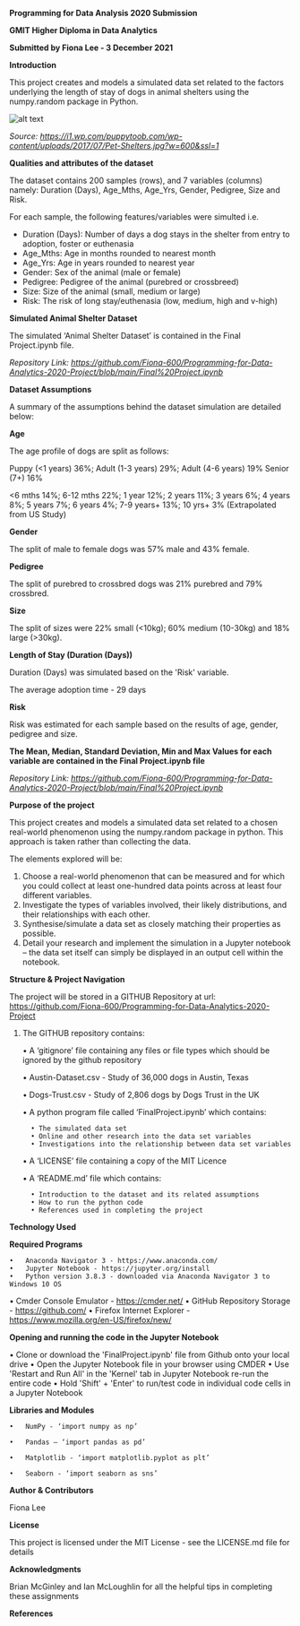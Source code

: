 **Programming for Data Analysis 2020 Submission**

**GMIT Higher Diploma in Data Analytics**

**Submitted by Fiona Lee - 3 December 2021**

**Introduction**

This project creates and models a simulated data set related to the factors underlying the length of stay of dogs in animal shelters using the numpy.random package in Python. 

![alt text](https://i1.wp.com/puppytoob.com/wp-content/uploads/2017/07/Pet-Shelters.jpg?w=600&ssl=1)

*Source: https://i1.wp.com/puppytoob.com/wp-content/uploads/2017/07/Pet-Shelters.jpg?w=600&ssl=1*

**Qualities and attributes of the dataset**

The dataset contains 200 samples (rows), and 7 variables (columns) namely: Duration (Days), Age_Mths, Age_Yrs, Gender, Pedigree, Size and Risk. 

For each sample, the following features/variables were simulted i.e. 

  -	Duration (Days): Number of days a dog stays in the shelter from entry to adoption, foster or euthenasia  
  -	Age_Mths: Age in months rounded to nearest month
  -	Age_Yrs: Age in years rounded to nearest year
  -	Gender: Sex of the animal (male or female)
  -	Pedigree: Pedigree of the animal (purebred or crossbreed)
  - Size: Size of the animal (small, medium or large) 
  - Risk: The risk of long stay/euthenasia (low, medium, high and v-high)

**Simulated Animal Shelter Dataset**

The simulated ‘Animal Shelter Dataset’ is contained in the Final Project.ipynb file.

*Repository Link: https://github.com/Fiona-600/Programming-for-Data-Analytics-2020-Project/blob/main/Final%20Project.ipynb*


**Dataset Assumptions**

A summary of the assumptions behind the dataset simulation are detailed below:

**Age**

The age profile of dogs are split as follows: 

Puppy (<1 years) 36%; Adult (1-3 years) 29%; Adult (4-6 years) 19% Senior (7+) 16%

<6 mths 14%; 6-12 mths 22%; 1 year 12%; 2 years 11%; 3 years 6%; 4 years 8%; 5 years 7%; 6 years 4%; 7-9 years+ 13%; 10 yrs+ 3% (Extrapolated from US Study)

**Gender**

The split of male to female dogs was 57% male and 43% female.

**Pedigree**

The split of purebred to crossbred dogs was 21% purebred and 79% crossbred.

**Size**

The split of sizes were 22% small (<10kg); 60% medium (10-30kg) and 18% large (>30kg).

**Length of Stay (Duration (Days))**

Duration (Days) was simulated based on the 'Risk' variable. 

The average adoption time - 29 days

**Risk**

Risk was estimated for each sample based on the results of age, gender, pedigree and size.


**The Mean, Median, Standard Deviation, Min and Max Values for each variable are contained in the Final Project.ipynb file**

*Repository Link: https://github.com/Fiona-600/Programming-for-Data-Analytics-2020-Project/blob/main/Final%20Project.ipynb*



**Purpose of the project**

This project creates and models a simulated data set related to a chosen real-world phenomenon using the numpy.random package in python. This approach is taken rather than collecting the data.

The elements explored will be:

1.	Choose a real-world phenomenon that can be measured and for which you could collect at least one-hundred data points across at least four   different variables.
2.	Investigate the types of variables involved, their likely distributions, and their relationships with each other.
3.	Synthesise/simulate a data set as closely matching their properties as possible.
4.	Detail your research and implement the simulation in a Jupyter notebook – the data set itself can simply be displayed in an output cell   within the notebook.

**Structure & Project Navigation**

The project will be stored in a GITHUB Repository at url: https://github.com/Fiona-600/Programming-for-Data-Analytics-2020-Project

1.	The GITHUB repository contains:

    •	A ‘gitignore’ file containing any files or file types which should be ignored by the github repository  
    
    •	Austin-Dataset.csv - Study of 36,000 dogs in Austin, Texas

    •	Dogs-Trust.csv - Study of 2,806 dogs by Dogs Trust in the UK

    •	A python program file called ‘FinalProject.ipynb’ which contains:

          •	The simulated data set
          •	Online and other research into the data set variables
          •	Investigations into the relationship between data set variables   
    
    •	A ‘LICENSE’ file containing a copy of the MIT Licence

    •	A ‘README.md’ file which contains:

          •	Introduction to the dataset and its related assumptions
          •	How to run the python code
          •	References used in completing the project


**Technology Used**

**Required Programs**

	•	Anaconda Navigator 3 - https://www.anaconda.com/
	•	Jupyter Notebook - https://jupyter.org/install  
	•	Python version 3.8.3 - downloaded via Anaconda Navigator 3 to Windows 10 OS
  •	Cmder Console Emulator - https://cmder.net/
	•	GitHub Repository Storage - https://github.com/
 	•	Firefox Internet Explorer - https://www.mozilla.org/en-US/firefox/new/


**Opening and running the code in the Jupyter Notebook**

  •	Clone or download the 'FinalProject.ipynb' file from Github onto your local drive
  •	Open the Jupyter Notebook file in your browser using CMDER
  •	Use 'Restart and Run All' in the 'Kernel' tab in Jupyter Notebook re-run the entire code
  •	Hold 'Shift' + 'Enter' to run/test code in individual code cells in a Jupyter Notebook

**Libraries and Modules**

    •	NumPy - ‘import numpy as np’

    •	Pandas – ‘import pandas as pd’
        
    •	Matplotlib - ‘import matplotlib.pyplot as plt’

    •	Seaborn - ‘import seaborn as sns’



**Author & Contributors**

Fiona Lee



**License**

This project is licensed under the MIT License - see the LICENSE.md file for details



**Acknowledgments**

Brian McGinley and Ian McLoughlin for all the helpful tips in completing these assignments



**References**


